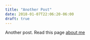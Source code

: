 ```yaml
---
title: "Another Post"
date: 2018-01-07T22:06:20-06:00
draft: true
---
```


Another post. Read this page [about me](/about)